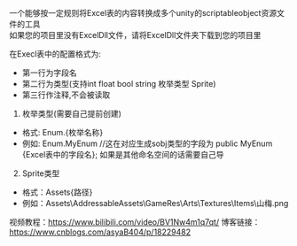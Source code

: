 一个能够按一定规则将Excel表的内容转换成多个unity的scriptableobject资源文件的工具<br>
如果您的项目里没有ExcelDll文件，请将ExcelDll文件夹下载到您的项目里<br>

在Execl表中的配置格式为:
- 第一行为字段名
- 第二行为类型(支持int float bool string 枚举类型 Sprite)
- 第三行作注释,不会被读取

1. 枚举类型(需要自己提前创建)
- 格式: Enum.{枚举名称}
- 例如: Enum.MyEnum    //这在对应生成sobj类型的字段为 public MyEnum {Excel表中的字段名}; 如果是其他命名空间的话需要自己导

2. Sprite类型
- 格式：Assets\{路径}
- 例如：Assets\AddressableAssets\GameRes\Arts\Textures\Items\山梅.png 

视频教程：https://www.bilibili.com/video/BV1Nw4m1q7qt/
博客链接：https://www.cnblogs.com/asyaB404/p/18229482
